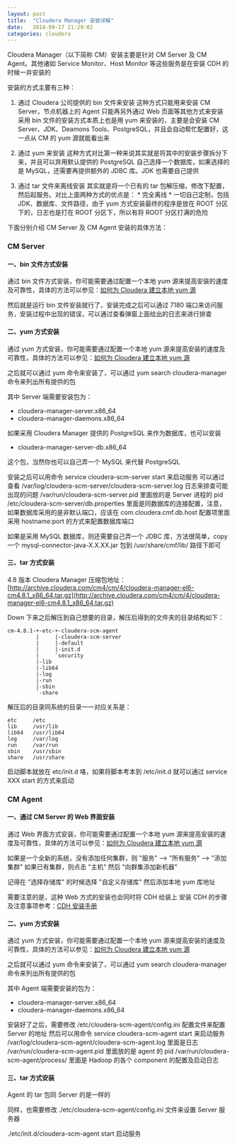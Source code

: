 ```yaml
---
layout: post
title:  "Cloudera Manager 安装详解"
date:   2014-09-17 21:29:02
categories: cloudera
---
```


Cloudera Manager（以下简称 CM）安装主要是针对 CM Server 及 CM Agent。其他诸如 Service Monitor、Host Monitor 等这些服务是在安装 CDH 的时候一并安装的

安装的方式主要有三种：

1. 通过 Cloudera 公司提供的 bin 文件来安装
   这种方式只能用来安装 CM Server，节点机器上的 Agent 只能再另外通过 Web 页面等其他方式来安装
   采用 bin 文件的安装方式本质上也是用 yum 来安装的，主要是会安装 CM Server、JDK、Deamons Tools、PostgreSQL，并且会自动帮忙配置好，这一点从 CM 的 yum 源就能看出来

2. 通过 yum 来安装
   这种方式对比第一种来说其实就是将其中的安装步骤拆分下来，并且可以弃用默认提供的 PostgreSQL 自己选择一个数据库，如果选择的是 MySQL，还需要再提供额外的 JDBC 库。JDK 也需要自己提供

3. 通过 tar 文件来离线安装
   其实就是将一个已有的 tar 包解压缩，修改下配置，然后起服务。对比上面两种方式的优点是：
        * 完全离线
        * 一切自己定制，包括 JDK、数据库、文件路径，由于 yum 方式安装最终的程序是放在 ROOT 分区下的，日志也是打在 ROOT 分区下，所以有将 ROOT 分区打满的危险

下面分别介绍 CM Server 及 CM Agent 安装的具体方法：

### CM Server
#### 一、bin 文件方式安装
通过 bin 文件方式安装，你可能需要通过配置一个本地 yum 源来提高安装的速度及可靠性，具体的方法可以参见：[如何为 Cloudera 建立本地 yum 源](http://localhost:4000/cloudera/yum/2014/09/18/how-to-create-yum-source-for-cloudera/)

然后就是运行 bin 文件安装就行了，安装完成之后可以通过 7180 端口来访问服务，安装过程中出现的错误，可以通过查看弹窗上面给出的日志来进行排查

#### 二、yum 方式安装
通过 yum 方式安装，你可能需要通过配置一个本地 yum 源来提高安装的速度及可靠性，具体的方法可以参见：[如何为 Cloudera 建立本地 yum 源](http://localhost:4000/cloudera/yum/2014/09/18/how-to-create-yum-source-for-cloudera/)

之后就可以通过 yum 命令来安装了，可以通过 yum search cloudera-manager 命令来列出所有提供的包

其中 Server 端需要安装包为：

   * cloudera-manager-server.x86_64   
   * cloudera-manager-daemons.x86_64

如果采用 Cloudera Manager 提供的 PostgreSQL 来作为数据库，也可以安装

   * cloudera-manager-server-db.x86_64   

这个包，当然你也可以自己弄一个 MySQL 来代替 PostgreSQL

安装之后可以用命令 service cloudera-scm-server start 来启动服务
可以通过查看 /var/log/cloudera-scm-server/cloudera-scm-server.log 日志来排查可能出现的问题
/var/run/cloudera-scm-server.pid 里面放的是 Server 进程的 pid
/etc/cloudera-scm-server/db.properties 里面是同数据库的连接配置，注意，如果数据库采用的是非默认端口，应该在 com.cloudera.cmf.db.host 配置项里面采用 hostname:port 的方式来配置数据库端口

如果是采用 MySQL 数据库，则还需要自己弄一个 JDBC 库，方法很简单，copy 一个 mysql-connector-java-X.X.XX.jar 包到 /usr/share/cmf/lib/ 路径下即可

#### 三、tar 方式安装
4.8 版本 Cloudera Manager 压缩包地址：[http://archive.cloudera.com/cm4/cm/4/cloudera-manager-el6-cm4.8.1_x86_64.tar.gz](http://archive.cloudera.com/cm4/cm/4/cloudera-manager-el6-cm4.8.1_x86_64.tar.gz)

Down 下来之后解压到自己想要的目录，解压后得到的文件夹的目录结构如下：

```
cm-4.8.1-+-etc-+-cloudera-scm-agent
         |     |-cloudera-scm-server
         |     |-default
         |     |-init.d
         |     `security
         |-lib
         |-lib64
         |-log
         |-run
         |-sbin
         `-share
```

解压后的目录同系统的目录一一对应关系是：

```
etc     /etc
lib     /usr/lib
lib64   /usr/lib64
log     /var/log
run     /var/run
sbin    /usr/sbin
share   /usr/share
```

启动脚本就放在 etc/init.d 咯，如果将脚本考本到 /etc/init.d 就可以通过 service XXX start 的方式来启动

### CM Agent
#### 一、通过 CM Server 的 Web 界面安装
通过 Web 界面方式安装，你可能需要通过配置一个本地 yum 源来提高安装的速度及可靠性，具体的方法可以参见：[如何为 Cloudera 建立本地 yum 源](http://localhost:4000/cloudera/yum/2014/09/18/how-to-create-yum-source-for-cloudera/)

如果是一个全新的系统，没有添加任何集群，则 "服务" --> "所有服务" --> "添加集群"
如果已有集群，则点击 "主机" 然后 "向群集添加新机器"

记得在 "选择存储库" 的时候选择 "自定义存储库" 然后添加本地 yum 库地址

需要注意的是，这种 Web 方式的安装也会同时将 CDH 给装上
安装 CDH 的步骤及注意事项参考：[CDH 安装手册](http://localhost:4000/cloudera/2014/09/18/CDH-install/)

#### 二、yum 方式安装
通过 yum 方式安装，你可能需要通过配置一个本地 yum 源来提高安装的速度及可靠性，具体的方法可以参见：[如何为 Cloudera 建立本地 yum 源](http://localhost:4000/cloudera/yum/2014/09/18/how-to-create-yum-source-for-cloudera/)

之后就可以通过 yum 命令来安装了，可以通过 yum search cloudera-manager 命令来列出所有提供的包

其中 Agent 端需要安装的包为：

   * cloudera-manager-server.x86_64   
   * cloudera-manager-daemons.x86_64

安装好了之后，需要修改 /etc/cloudera-scm-agent/config.ini 配置文件来配置 Server 的地址
然后可以用命令 service cloudera-scm-agent start 来启动服务
/var/log/cloudera-scm-agent/cloudera-scm-agent.log 里面是日志
/var/run/cloudera-scm-agent.pid 里面放的是 agent 的 pid
/var/run/cloudera-scm-agent/process/ 里面是 Hadoop 的各个 component 的配置及启动日志

#### 三、tar 方式安装
Agent 的 tar 包同 Server 的是一样的

同样，也需要修改 ./etc/cloudera-scm-agent/config.ini 文件来设置 Server 服务器

./etc/init.d/cloudera-scm-agent start 启动服务

[jekyll-gh]: https://github.com/jekyll/jekyll
[jekyll]:    http://jekyllrb.com

